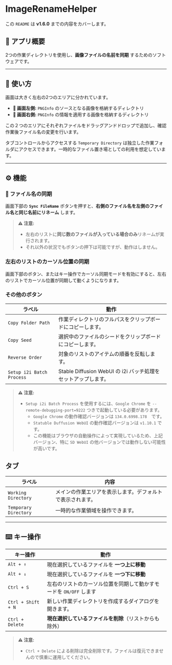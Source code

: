# ImageRenameHelper

この `README` は **v1.6.0** までの内容をカバーします。

## 📝 アプリ概要

2つの作業ディレクトリを使用し、**画像ファイルの名前を同期** するためのソフトウェアです。

---

## 📌 使い方

画面は大きく左右の2つのエリアに分かれています。

- **📂 画面左側:** `PNGInfo` のソースとなる画像を格納するディレクトリ
- **📂 画面右側:** `PNGInfo` の情報を適用する画像を格納するディレクトリ

この２つのエリアにそれぞれファイルをドラッグアンドドロップで追加し、確認作業後ファイル名の変更を行います。

タブコントロールからアクセスする `Temporary Directory` は独立した作業フォルダにアクセスできます。一時的なファイル置き場としての利用を想定しています。

---

## ⚙️ 機能

### 🔄 ファイル名の同期

画面下部の **`Sync FileName`** ボタンを押すと、**右側のファイル名を左側のファイル名と同じ名前にリネーム** します。

> **⚠️ 注意:**
> - 左右のリストに**同じ数のファイルが入っている場合のみ**リネームが実行されます。
> - それ以外の状況でもボタンの押下は可能ですが、動作はしません。

### 左右のリストのカーソル位置の同期

画面下部のボタン、またはキー操作でカーソル同期モードを有効にすると、左右のリストでカーソル位置が同期して動くようになります。

### その他のボタン

| ラベル                       | 動作                                            |
|---------------------------|-----------------------------------------------|
| `Copy Folder Path`        | 作業ディレクトリのフルパスをクリップボードにコピーします。                 |
| `Copy Seed`               | 選択中のファイルのシードをクリップボードにコピーします。                  |
| `Reverse Order`           | 対象のリストのアイテムの順番を反転します。                         |
| `Setup i2i Batch Process` | Stable Diffusion WebUI の i2i バッチ処理をセットアップします。 |

> **⚠️ 注意:**
> - `Setup i2i Batch Process` を使用するには、`Google Chrome` を `--remote-debugging-port=9222` つきで起動している必要があります。
>     - `Google Chrome` の動作確認バージョンは `134.0.6998.178`　です。
>     - `Statuble Duffusion WebUI` の動作確認バージョンは `v1.10.1` です。
>     - この機能はブラウザの自動操作によって実現しているため、上記バージョン、特に `SD WebUI` の他バージョンでは動作しない可能性が高いです。

## タブ

| ラベル                   | 内容                            |
|-----------------------|-------------------------------|
| `Working Directory`   | メインの作業エリアを表示します。デフォルトで表示されます。 |
| `Temporary Directory` | 一時的な作業領域を操作できます。              |

---

## ⌨️ キー操作

| キー操作               | 動作                                     |
|--------------------|----------------------------------------|
| `Alt + ↑`          | 現在選択しているファイルを **一つ上に移動**               |
| `Alt + ↓`          | 現在選択しているファイルを **一つ下に移動**               |
| `Ctrl + S`         | 左右のリストのカーソル位置を同期して動かすモードを `ON/OFF` します |
| `Ctrl + Shift + N` | 新しい作業ディレクトリを作成するダイアログを開きます。            |
| `Ctrl + Delete`    | **現在選択しているファイルを削除**（リストからも除外）          |

> **⚠️ 注意:**
> - `Ctrl + Delete` による削除は完全削除です。ファイルは復元できませんので慎重に運用してください。